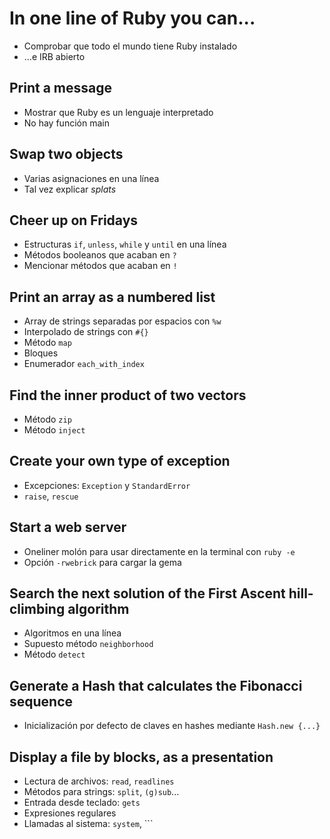 # In one line of Ruby you can...

* Comprobar que todo el mundo tiene Ruby instalado
* ...e IRB abierto

## Print a message

* Mostrar que Ruby es un lenguaje interpretado
* No hay función main

## Swap two objects

* Varias asignaciones en una línea
* Tal vez explicar *splats*

## Cheer up on Fridays

* Estructuras `if`, `unless`, `while` y `until` en una línea
* Métodos booleanos que acaban en `?`
* Mencionar métodos que acaban en `!`

## Print an array as a numbered list

* Array de strings separadas por espacios con `%w`
* Interpolado de strings con `#{}`
* Método `map`
* Bloques
* Enumerador `each_with_index`

## Find the inner product of two vectors

* Método `zip`
* Método `inject`

## Create your own type of exception

* Excepciones: `Exception` y `StandardError`
* `raise`, `rescue`

## Start a web server

* Oneliner molón para usar directamente en la terminal con `ruby -e`
* Opción `-rwebrick` para cargar la gema

## Search the next solution of the First Ascent hill-climbing algorithm

* Algoritmos en una línea
* Supuesto método `neighborhood`
* Método `detect`

## Generate a Hash that calculates the Fibonacci sequence

* Inicialización por defecto de claves en hashes mediante `Hash.new {...}`

## Display a file by blocks, as a presentation

* Lectura de archivos: `read`, `readlines`
* Métodos para strings: `split`, `(g)sub`...
* Entrada desde teclado: `gets`
* Expresiones regulares
* Llamadas al sistema: `system`, ```
